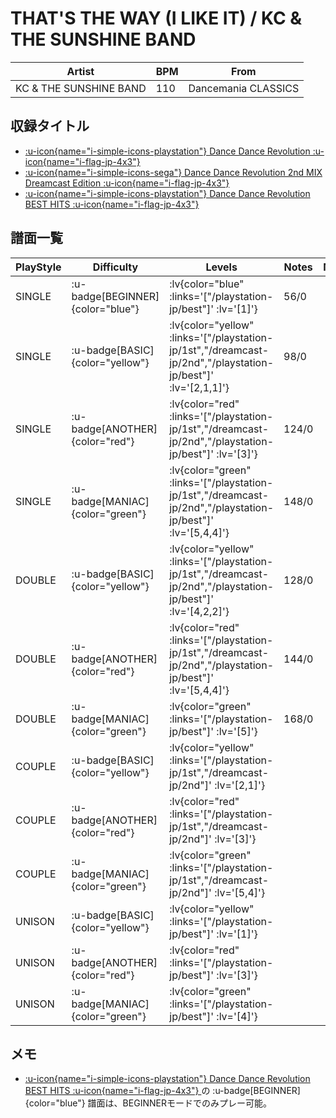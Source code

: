 # THAT'S THE WAY (I LIKE IT) / KC & THE SUNSHINE BAND

|Artist|BPM|From|
|------|---|----|
|KC & THE SUNSHINE BAND|110|Dancemania CLASSICS|

## 収録タイトル

- [ :u-icon{name="i-simple-icons-playstation"} Dance Dance Revolution :u-icon{name="i-flag-jp-4x3"} ](/playstation-jp/1st)
- [ :u-icon{name="i-simple-icons-sega"} Dance Dance Revolution 2nd MIX Dreamcast Edition :u-icon{name="i-flag-jp-4x3"} ](/dreamcast-jp/2nd)
- [ :u-icon{name="i-simple-icons-playstation"} Dance Dance Revolution BEST HITS :u-icon{name="i-flag-jp-4x3"} ](/playstation-jp/best)

## 譜面一覧

|PlayStyle|Difficulty|Levels|Notes|Movie|
|---------|----------|------|-----|-----|
|SINGLE| :u-badge[BEGINNER]{color="blue"} | :lv{color="blue" :links='["/playstation-jp/best"]' :lv='[1]'} |56/0||
|SINGLE| :u-badge[BASIC]{color="yellow"} | :lv{color="yellow" :links='["/playstation-jp/1st","/dreamcast-jp/2nd","/playstation-jp/best"]' :lv='[2,1,1]'} |98/0||
|SINGLE| :u-badge[ANOTHER]{color="red"} | :lv{color="red" :links='["/playstation-jp/1st","/dreamcast-jp/2nd","/playstation-jp/best"]' :lv='[3]'} |124/0||
|SINGLE| :u-badge[MANIAC]{color="green"} | :lv{color="green" :links='["/playstation-jp/1st","/dreamcast-jp/2nd","/playstation-jp/best"]' :lv='[5,4,4]'} |148/0||
|DOUBLE| :u-badge[BASIC]{color="yellow"} | :lv{color="yellow" :links='["/playstation-jp/1st","/dreamcast-jp/2nd","/playstation-jp/best"]' :lv='[4,2,2]'} |128/0||
|DOUBLE| :u-badge[ANOTHER]{color="red"} | :lv{color="red" :links='["/playstation-jp/1st","/dreamcast-jp/2nd","/playstation-jp/best"]' :lv='[5,4,4]'} |144/0||
|DOUBLE| :u-badge[MANIAC]{color="green"} | :lv{color="green" :links='["/playstation-jp/best"]' :lv='[5]'} |168/0||
|COUPLE| :u-badge[BASIC]{color="yellow"} | :lv{color="yellow" :links='["/playstation-jp/1st","/dreamcast-jp/2nd"]' :lv='[2,1]'} |||
|COUPLE| :u-badge[ANOTHER]{color="red"} | :lv{color="red" :links='["/playstation-jp/1st","/dreamcast-jp/2nd"]' :lv='[3]'} |||
|COUPLE| :u-badge[MANIAC]{color="green"} | :lv{color="green" :links='["/playstation-jp/1st","/dreamcast-jp/2nd"]' :lv='[5,4]'} |||
|UNISON| :u-badge[BASIC]{color="yellow"} | :lv{color="yellow" :links='["/playstation-jp/best"]' :lv='[1]'} |||
|UNISON| :u-badge[ANOTHER]{color="red"} | :lv{color="red" :links='["/playstation-jp/best"]' :lv='[3]'} |||
|UNISON| :u-badge[MANIAC]{color="green"} | :lv{color="green" :links='["/playstation-jp/best"]' :lv='[4]'} |||

## メモ

- [ :u-icon{name="i-simple-icons-playstation"} Dance Dance Revolution BEST HITS :u-icon{name="i-flag-jp-4x3"} ](/playstation-jp/best)の :u-badge[BEGINNER]{color="blue"} 譜面は、BEGINNERモードでのみプレー可能。
